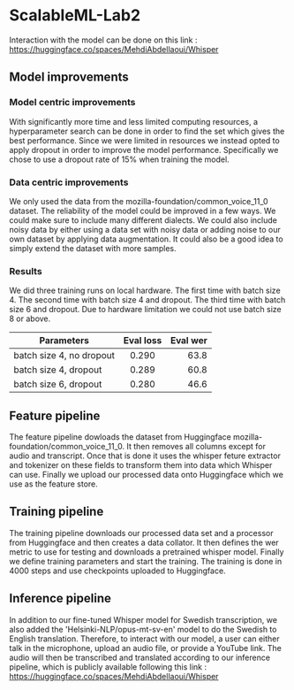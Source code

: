 # ScalableML-Lab2

Interaction with the model can be done on this link : https://huggingface.co/spaces/MehdiAbdellaoui/Whisper

## Model improvements

### Model centric improvements
With significantly more time and less limited computing resources, a hyperparameter search can be done in order to find the set which gives the best performance. Since we were limited in resources we instead opted to apply dropout in order to improve the model performance. Specifically we chose to use a dropout rate of 15% when training the model.

### Data centric improvements
We only used the data from the mozilla-foundation/common_voice_11_0 dataset. The reliability of the model could be improved in a few ways. We could make sure to include many different dialects. We could also include noisy data by either using a data set with noisy data or adding noise to our own dataset by applying data augmentation. It could also be a good idea to simply extend the dataset with more samples.

### Results

We did three training runs on local hardware. The first time with batch size 4. The second time with batch size 4 and dropout. The third time with batch size 6 and dropout. Due to hardware limitation we could not use batch size 8 or above.

| Parameters | Eval loss| Eval wer |
|----------|:-------------:|------:|
| batch size 4, no dropout | 0.290 | 63.8 |
| batch size 4, dropout | 0.289 | 60.8 |
| batch size 6, dropout | 0.280 | 46.6 |

## Feature pipeline

The feature pipeline dowloads the dataset from Huggingface mozilla-foundation/common_voice_11_0. It then removes all columns except for audio and transcript. Once that is done it uses the whisper feture extractor and tokenizer on these fields to transform them into data which Whisper can use. Finally we upload our processed data onto Huggingface which we use as the feature store.

## Training pipeline

The training pipeline downloads our processed data set and a processor from Huggingface and then creates a data collator. It then defines the wer metric to use for testing and downloads a pretrained whisper model. Finally we define training parameters and start the training. The training is done in 4000 steps and use checkpoints uploaded to Huggingface.

## Inference pipeline

In addition to our fine-tuned Whisper model for Swedish transcription, we also added the 'Helsinki-NLP/opus-mt-sv-en' model to do the Swedish to English translation. Therefore, to interact with our model, a user can either talk in the microphone, upload an audio file, or provide a YouTube link. The audio will then be transcribed and translated according to our inference pipeline, which is publicly available following this link : https://huggingface.co/spaces/MehdiAbdellaoui/Whisper
